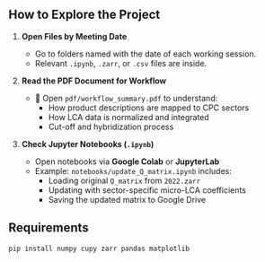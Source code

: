 
##  How to Explore the Project

1. **Open Files by Meeting Date**
   - Go to folders named with the date of each working session.
   - Relevant `.ipynb`, `.zarr`, or `.csv` files are inside.

2. **Read the PDF Document for Workflow**
   - 📄 Open `pdf/workflow_summary.pdf` to understand:
     - How product descriptions are mapped to CPC sectors
     - How LCA data is normalized and integrated
     - Cut-off and hybridization process

3. **Check Jupyter Notebooks (`.ipynb`)**
   - Open notebooks via **Google Colab** or **JupyterLab**
   - Example: `notebooks/update_Q_matrix.ipynb` includes:
     - Loading original `Q_matrix` from `2022.zarr`
     - Updating with sector-specific micro-LCA coefficients
     - Saving the updated matrix to Google Drive

##  Requirements

```bash
pip install numpy cupy zarr pandas matplotlib


